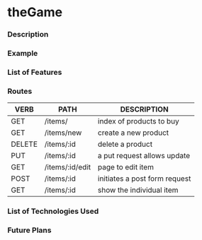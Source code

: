 # theGame

### Description

### Example

### List of Features 

### Routes
   VERB 		 | 		  PATH 		 |  	 DESCRIPTION
------------ | ------------- | -------------------
GET | /items/ | index of products to buy |
GET | /items/new | create a new product |
DELETE | /items/:id | delete a product |
PUT | /items/:id | a put request allows update |
GET | /items/:id/edit | page to edit item |
POST | /items/:id | initiates a post form request |
GET | /items/:id | show the individual item |

### List of Technologies Used

### Future Plans 